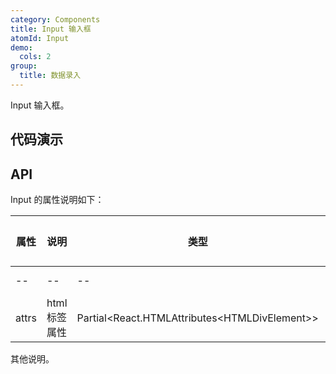 ```yaml
---
category: Components
title: Input 输入框
atomId: Input
demo:
  cols: 2
group:
  title: 数据录入
---
```


Input 输入框。

## 代码演示

<!-- prettier-ignore -->
<code src="./demo/basic.tsx"></code>

## API

Input 的属性说明如下：

| 属性  | 说明          | 类型                                            | 默认值 | 版本 |
| ----- | ------------- | ----------------------------------------------- | ------ | ---- |
| --    | --            | --                                              | --     | --   |
| attrs | html 标签属性 | Partial\<React.HTMLAttributes\<HTMLDivElement>> | --     | --   |

其他说明。
